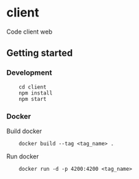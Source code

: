 # client

Code client web

## Getting started

### Development

        cd client
        npm install
        npm start

### Docker

Build docker

        docker build --tag <tag_name> .

Run docker

        docker run -d -p 4200:4200 <tag_name>
